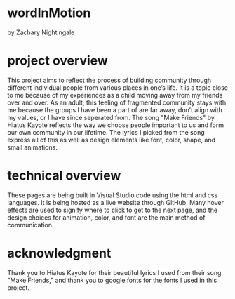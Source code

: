# wordInMotion
by Zachary Nightingale

# project overview
This project aims to reflect the process of building community through different individual people from various places in one’s life. It is a topic close to me because of my experiences as a child moving away from my friends over and over. As an adult, this feeling of fragmented community stays with me because the groups I have been a part of are far away, don’t align with my values, or I have since seperated from. The song "Make Friends" by Hiatus Kayote reflects the way we choose people important to us and form our own community in our lifetime. The lyrics I picked from the song express all of this as well as design elements like font, color, shape, and small animations.

# technical overview
These pages are being built in Visual Studio code using the html and css languages. It is being hosted as a live website through GitHub. Many hover effects are used to signify where to click to get to the next page, and the design choices for animation, color, and font are the main method of communication. 

# acknowledgment
Thank you to Hiatus Kayote for their beautiful lyrics I used from their song "Make Friends," and thank you to google fonts for the fonts I used in this project.